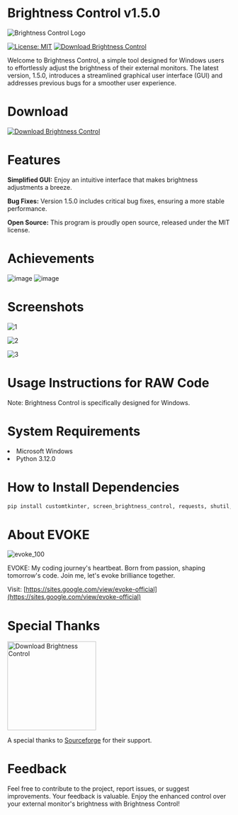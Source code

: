 # Brightness Control v1.5.0

![Brightness Control Logo](https://github.com/muyeed15/Brightness_Control/assets/101888493/b00d91da-8eeb-4b01-ba21-324e72b03471)

[![License: MIT](https://img.shields.io/badge/license-MIT-blue)](https://opensource.org/licenses/MIT)
[![Download Brightness Control](https://img.shields.io/sourceforge/dt/brightness-control.svg)](https://sourceforge.net/projects/brightness-control/files/latest/download)

Welcome to Brightness Control, a simple tool designed for Windows users to effortlessly adjust the brightness of their external monitors. 
The latest version, 1.5.0, introduces a streamlined graphical user interface (GUI) and addresses previous bugs for a smoother user experience.

# Download
[![Download Brightness Control](https://a.fsdn.com/con/app/sf-download-button)](https://sourceforge.net/projects/brightness-control/files/latest/download)

# Features
**Simplified GUI:** Enjoy an intuitive interface that makes brightness adjustments a breeze.

**Bug Fixes:** Version 1.5.0 includes critical bug fixes, ensuring a more stable performance.

**Open Source:** This program is proudly open source, released under the MIT license.

# Achievements
![image](https://github.com/muyeed15/Brightness_Control/assets/101888493/8af7582f-d702-4626-9de0-a6c19971a45f)
![image](https://github.com/muyeed15/Brightness_Control/assets/101888493/3cb57151-13f1-48ad-8159-709bb77f5b27)

# Screenshots
![1](https://github.com/muyeed15/Brightness_Control/assets/101888493/069a9844-8a3f-4e36-a9e0-08f35ead613b)

![2](https://github.com/muyeed15/Brightness_Control/assets/101888493/55b2a718-77cf-47d7-a3af-622e6d76f1ba)

![3](https://github.com/muyeed15/Brightness_Control/assets/101888493/2ef70ab1-4ca1-458f-a2e9-5dbe0817c7a1)

# Usage Instructions for RAW Code
Note: Brightness Control is specifically designed for Windows.

# System Requirements
<li>Microsoft Windows

<li>Python 3.12.0

# How to Install Dependencies
```bash
pip install customtkinter, screen_brightness_control, requests, shutil, pywin32
```

# About EVOKE
![evoke_100](https://github.com/muyeed15/Brightness_Control/assets/101888493/0c094c89-551c-46ce-ad0f-a4ed80cfb708)

EVOKE: My coding journey's heartbeat. Born from passion, shaping tomorrow's code. Join me, let's evoke brilliance together.

Visit: [https://sites.google.com/view/evoke-official](https://sites.google.com/view/evoke-official)

# Special Thanks
<a href="https://sourceforge.net/p/brightness-control/"><img alt="Download Brightness Control" src="https://sourceforge.net/sflogo.php?type=17&group_id=3496758" width=200></a>

A special thanks to [Sourceforge](https://sourceforge.net/) for their support.

# Feedback
Feel free to contribute to the project, report issues, or suggest improvements. Your feedback is valuable. Enjoy the enhanced control over your external monitor's brightness with Brightness Control!
